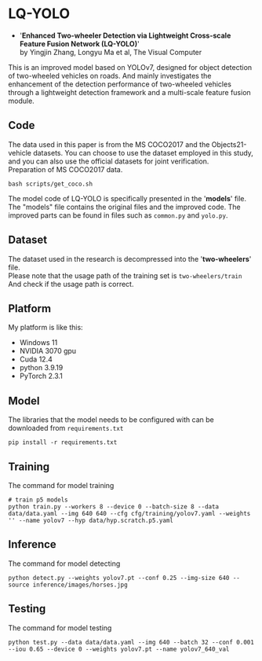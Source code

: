 # LQ-YOLO  
- '**Enhanced Two-wheeler Detection via Lightweight Cross-scale Feature Fusion Network (LQ-YOLO)**'    
  by Yingjin Zhang, Longyu Ma et al, The Visual Computer
  
This is an improved model based on YOLOv7, designed for object detection of two-wheeled vehicles on roads. And mainly investigates the enhancement of the detection performance of two-wheeled vehicles through a lightweight detection framework and a multi-scale feature fusion module.  
    

## Code  
The data used in this paper is from the MS COCO2017 and the Objects21-vehicle datasets. You can choose to use the dataset employed in this study, and you can also use the official datasets for joint verification.   
Preparation of MS COCO2017 data.  
```
bash scripts/get_coco.sh
```  
The model code of LQ-YOLO is specifically presented in the '**models**' file.  
The "models" file contains the original files and the improved code. The improved parts can be found in files such as `common.py` and `yolo.py`.  

## Dataset  
The dataset used in the research is decompressed into the '**two-wheelers**' file.    
Please note that the usage path of the training set is `two-wheelers/train`  
And check if the usage path is correct.    

## Platform    
My platform is like this:    
- Windows 11    
- NVIDIA 3070 gpu    
- Cuda 12.4    
- python 3.9.19    
- PyTorch 2.3.1    

## Model    
The libraries that the model needs to be configured with can be downloaded from `requirements.txt `     
```
pip install -r requirements.txt
```

## Training  
The command for model training    

```
# train p5 models
python train.py --workers 8 --device 0 --batch-size 8 --data data/data.yaml --img 640 640 --cfg cfg/training/yolov7.yaml --weights '' --name yolov7 --hyp data/hyp.scratch.p5.yaml
```
## Inference
The command for model detecting  

```
python detect.py --weights yolov7.pt --conf 0.25 --img-size 640 --source inference/images/horses.jpg
```

## Testing  
The command for model testing  
  
```
python test.py --data data/data.yaml --img 640 --batch 32 --conf 0.001 --iou 0.65 --device 0 --weights yolov7.pt --name yolov7_640_val
```  
